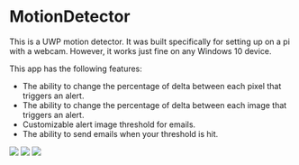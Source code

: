 # MotionDetector

This is a UWP motion detector. It was built specifically for setting up on a pi with a webcam. However, it works just fine on any Windows 10 device. 

This app has the following features:

- The ability to change the percentage of delta between each pixel that triggers an alert.
- The ability to change the percentage of delta between each image that triggers an alert.
- Customizable alert image threshold for emails.
- The ability to send emails when your threshold is hit.

<img src="https://i.imgur.com/X65PDf5.jpg"/>
<img src="https://i.imgur.com/1Md5HNY.jpg"/>
<img src="https://i.imgur.com/WdHwaBU.jpg"/>
